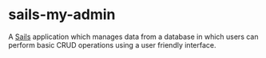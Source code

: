 # sails-my-admin

A [Sails](http://sailsjs.org) application which manages data from a database in which users can perform basic CRUD operations using a user friendly interface.

